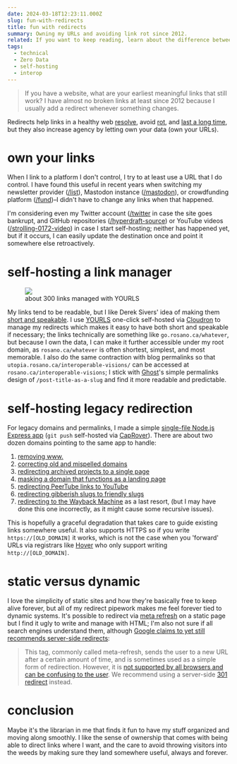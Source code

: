 ```yaml
---
date: 2024-03-18T12:23:11.000Z
slug: fun-with-redirects
title: fun with redirects
summary: Owning my URLs and avoiding link rot since 2012.
related: If you want to keep reading, learn about the difference between fragile data and [durable data](https://utopia.rosano.ca/durable-data/), dream some [interoperable visions](https://utopia.rosano.ca/pointing-at-the-wrong-thing/) with me, or marvel at how the person who wrote this needed [six tries to learn iPhone programming](https://utopia.rosano.ca/sixth-times-a-charm/).
tags:
  - technical
  - Zero Data
  - self-hosting
  - interop
---
```

> If you have a website, what are your earliest meaningful links that still work? I have almost no broken links at least since 2012 because I usually add a redirect whenever something changes.

Redirects help links in a healthy web [resolve](https://www.w3.org/Provider/Style/URI), avoid [rot](https://en.wikipedia.org/wiki/Link%5Frot), and [last a long time](https://worrydream.com/TheWebOfAlexandria), but they also increase agency by letting own your data (own your URLs).

# own your links

When I link to a platform I don't control, I try to at least use a URL that I do control. I have found this useful in recent years when switching my newsletter provider ([/list](https://rosano.ca/list)), Mastodon instance ([/mastodon](https://rosano.ca/mastodon)), or crowdfunding platform ([/fund](https://rosano.ca/fund))–I didn't have to change any links when that happened.

I'm considering even my Twitter account ([/twitter](https://rosano.ca/twitter) in case the site goes bankrupt, and GitHub repositories ([/hyperdraft-source](https://rosano.ca/hyperdraft-source)) or YouTube videos ([/strolling-0172-video](https://rosano.ca/strolling-0172-video)) in case I start self-hosting; neither has happened yet, but if it occurs, I can easily update the destination once and point it somewhere else retroactively.

# self-hosting a link manager

<figure>
	<img src="https://static.rosano.ca/home/blog/2024-03-18-fun-with-redirects/yourls.png"/>
	<figcaption>about 300 links managed with YOURLS</figcaption>
</figure>

My links tend to be readable, but I like Derek Sivers' idea of making them [short and speakable](https://sive.rs/su). I use [YOURLS](https://yourls.org) one-click self-hosted via [Cloudron](https://www.cloudron.io) to manage my redirects which makes it easy to have both short and speakable if necessary; the links technically are something like `go.rosano.ca/whatever`, but because I own the data, I can make it further accessible under my root domain, as `rosano.ca/whatever` is often shortest, simplest, and most memorable. I also do the same contraction with blog permalinks so that `utopia.rosano.ca/interoperable-visions/` can be accessed at `rosano.ca/interoperable-visions`; I stick with [Ghost](https://ghost.org)'s simple permalinks design of `/post-title-as-a-slug` and find it more readable and predictable.

# self-hosting legacy redirection

For legacy domains and permalinks, I made a simple [single-file Node.js Express app](https://github.com/rosano/redirects/blob/master/main.js) (`git push` self-hosted via [CapRover](https://caprover.com)). There are about two dozen domains pointing to the same app to handle:

1. [removing www.](https://github.com/rosano/redirects/commit/3ed596df0fb4cebe5d32c231b4aecd44de091bbd)
2. [correcting old and mispelled domains](https://github.com/rosano/redirects/commit/52bf5d6ffe8dde9faadc0d71a524d76ec70be8ee)
3. [redirecting archived projects to a single page](https://github.com/rosano/redirects/commit/fbab1be533fc64ed01c0611b630eadb89c59e2a9)
4. [masking a domain that functions as a landing page](https://github.com/rosano/redirects/commit/43eeee14874ded0c16be6e82fcfd786fad4caf22)
5. [redirecting PeerTube links to YouTube](https://github.com/rosano/redirects/commit/8a4ce8ed0c309dd4a40c57477e5df80d6fc2ba4f)
6. [redirecting gibberish slugs to friendly slugs](https://github.com/rosano/redirects/commit/41786338aee47c59e08ed6a7e03fd9a3b715c54e)
7. [redirecting to the Wayback Machine](https://github.com/rosano/redirects/commit/47a9439a5d523ea4cbbc6257e4e40e995c75dd8d) as a last resort, (but I may have done this one incorrectly, as it might cause some recursive issues).

This is hopefully a graceful degradation that takes care to guide existing links somewhere useful. It also supports HTTPS so if you write `https://[OLD_DOMAIN]` it works, which is not the case when you 'forward' URLs via registrars like [Hover](https://www.hover.com) who only support writing `http://[OLD_DOMAIN]`.

# static versus dynamic

I love the simplicity of static sites and how they're basically free to keep alive forever, but all of my redirect pipework makes me feel forever tied to dynamic systems. It's possible to redirect via [meta refresh](https://www.w3.org/TR/WCAG20-TECHS/H76.html) on a static page but I find it ugly to write and manage with HTML; I'm also not sure if all search engines understand them, although [Google claims to yet still recommends server-side redirects](https://developers.google.com/search/docs/crawling-indexing/special-tags#refresh):

> This tag, commonly called meta-refresh, sends the user to a new URL after a certain amount of time, and is sometimes used as a simple form of redirection. However, it is [not supported by all browsers and can be confusing to the user](https://www.w3.org/TR/WCAG10-HTML-TECHS/#meta-element). We recommend using a server-side [301 redirect](https://developers.google.com/search/docs/crawling-indexing/301-redirects) instead.

# conclusion

Maybe it's the librarian in me that finds it fun to have my stuff organized and moving along smoothly. I like the sense of ownership that comes with being able to direct links where I want, and the care to avoid throwing visitors into the weeds by making sure they land somewhere useful, always and forever.
